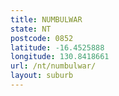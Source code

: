 ```yaml
---
title: NUMBULWAR
state: NT
postcode: 0852
latitude: -16.4525888
longitude: 130.8418661
url: /nt/numbulwar/
layout: suburb
---
```


